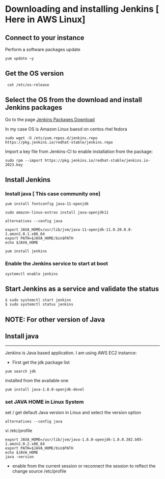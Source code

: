 # Downloading and installing Jenkins [ Here in AWS Linux]
## Connect to your instance
Perform a software packages update
```
yum update –y
```
## Get the OS version
```
 cat /etc/os-release
```
## Select the OS from the download and install Jenkins packages
Go to the page 
[Jenkins Packages Download](https://www.jenkins.io/download/)

In my case OS is Amazon Linux baesd on centos rhel fedora
```
sudo wget -O /etc/yum.repos.d/jenkins.repo https://pkg.jenkins.io/redhat-stable/jenkins.repo
```
Import a key file from Jenkins-CI to enable installation from the package:

```
sudo rpm --import https://pkg.jenkins.io/redhat-stable/jenkins.io-2023.key
```
## Install Jenkins
### Install java [ This case community one]
```
yum install fontconfig java-11-openjdk
```
```
sudo amazon-linux-extras install java-openjdk11
```
```
alternatives --config java
```
```
export JAVA_HOME=/usr/lib/jvm/java-11-openjdk-11.0.20.0.8-1.amzn2.0.1.x86_64
export PATH=$JAVA_HOME/bin$PATH
echo $JAVA_HOME
```
```
yum install jenkins
```

### Enable the Jenkins service to start at boot

```
systemctl enable jenkins
```
## Start Jenkins as a service and validate the status

```
$ sudo systemctl start jenkins
$ sudo systemctl status jenkins
```
NOTE: For other version of Java 
---------------------
## Install java
---------------------
Jenkins is Java based application. I am using AWS EC2 instance:
- First get the jdk package list
```
yum search jdk
```
installed from the available one
```
yum install java-1.8.0-openjdk-devel
```
### set JAVA HOME in Linux System
set / get  default Java version in Linux and select the version option
```
alternatives --config java
```
vi /etc/profile
```
export JAVA_HOME=/usr/lib/jvm/java-1.8.0-openjdk-1.8.0.382.b05-1.amzn2.0.2.x86_64
export PATH=$JAVA_HOME/bin$PATH
echo $JAVA_HOME
java -version
```
- enable from the current session or reconnect the session to reflect the change
source /etc/profile

